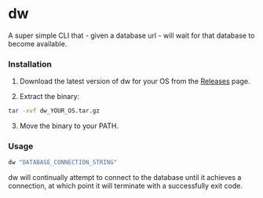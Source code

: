# dw
A super simple CLI that - given a database url - will wait for that database to become available.

### Installation

1. Download the latest version of dw for your OS from the [Releases](https://github.com/codingconcepts/dw/releases/latest) page.

2. Extract the binary:

``` sh
tar -xvf dw_YOUR_OS.tar.gz
```

3. Move the binary to your PATH.

### Usage

``` sh
dw "DATABASE_CONNECTION_STRING"
```

dw will continually attempt to connect to the database until it achieves a connection, at which point it will terminate with a successfully exit code.